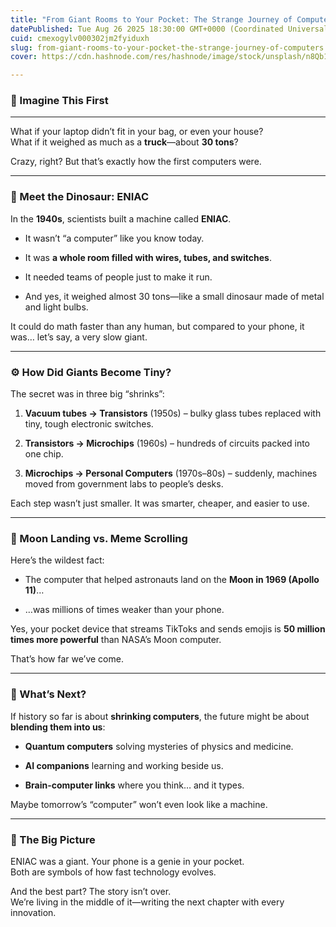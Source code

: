 ```yaml
---
title: "From Giant Rooms to Your Pocket: The Strange Journey of Computers"
datePublished: Tue Aug 26 2025 18:30:00 GMT+0000 (Coordinated Universal Time)
cuid: cmexogylv000302jm2fyiduxh
slug: from-giant-rooms-to-your-pocket-the-strange-journey-of-computers
cover: https://cdn.hashnode.com/res/hashnode/image/stock/unsplash/n8Qb1ZAkK88/upload/327bd984406509792ecaa3871cedaf92.jpeg

---
```


### 🤔 Imagine This First

---

What if your laptop didn’t fit in your bag, or even your house?  
What if it weighed as much as a **truck**—about **30 tons**?

Crazy, right? But that’s exactly how the first computers were.

---

### 🦖 Meet the Dinosaur: ENIAC

In the **1940s**, scientists built a machine called **ENIAC**.

* It wasn’t “a computer” like you know today.
    
* It was **a whole room filled with wires, tubes, and switches**.
    
* It needed teams of people just to make it run.
    
* And yes, it weighed almost 30 tons—like a small dinosaur made of metal and light bulbs.
    

It could do math faster than any human, but compared to your phone, it was… let’s say, a very slow giant.

---

### ⚙️ How Did Giants Become Tiny?

The secret was in three big “shrinks”:

1. **Vacuum tubes → Transistors** (1950s) – bulky glass tubes replaced with tiny, tough electronic switches.
    
2. **Transistors → Microchips** (1960s) – hundreds of circuits packed into one chip.
    
3. **Microchips → Personal Computers** (1970s–80s) – suddenly, machines moved from government labs to people’s desks.
    

Each step wasn’t just smaller. It was smarter, cheaper, and easier to use.

---

### 🚀 Moon Landing vs. Meme Scrolling

Here’s the wildest fact:

* The computer that helped astronauts land on the **Moon in 1969 (Apollo 11)**…
    
* …was millions of times weaker than your phone.
    

Yes, your pocket device that streams TikToks and sends emojis is **50 million times more powerful** than NASA’s Moon computer.

That’s how far we’ve come.

---

### 🔮 What’s Next?

If history so far is about **shrinking computers**, the future might be about **blending them into us**:

* **Quantum computers** solving mysteries of physics and medicine.
    
* **AI companions** learning and working beside us.
    
* **Brain-computer links** where you think… and it types.
    

Maybe tomorrow’s “computer” won’t even look like a machine.

---

### 🌟 The Big Picture

ENIAC was a giant. Your phone is a genie in your pocket.  
Both are symbols of how fast technology evolves.

And the best part? The story isn’t over.  
We’re living in the middle of it—writing the next chapter with every innovation.